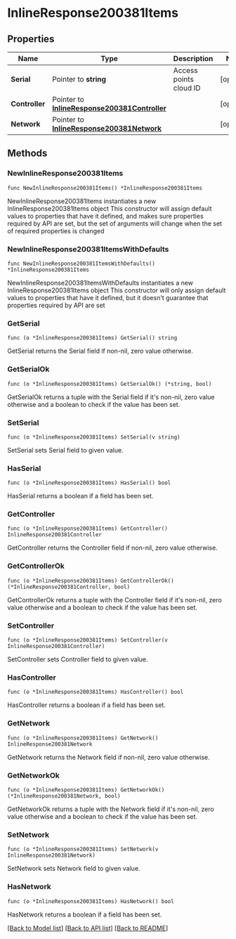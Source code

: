 # InlineResponse200381Items

## Properties

Name | Type | Description | Notes
------------ | ------------- | ------------- | -------------
**Serial** | Pointer to **string** | Access points cloud ID | [optional] 
**Controller** | Pointer to [**InlineResponse200381Controller**](InlineResponse200381Controller.md) |  | [optional] 
**Network** | Pointer to [**InlineResponse200381Network**](InlineResponse200381Network.md) |  | [optional] 

## Methods

### NewInlineResponse200381Items

`func NewInlineResponse200381Items() *InlineResponse200381Items`

NewInlineResponse200381Items instantiates a new InlineResponse200381Items object
This constructor will assign default values to properties that have it defined,
and makes sure properties required by API are set, but the set of arguments
will change when the set of required properties is changed

### NewInlineResponse200381ItemsWithDefaults

`func NewInlineResponse200381ItemsWithDefaults() *InlineResponse200381Items`

NewInlineResponse200381ItemsWithDefaults instantiates a new InlineResponse200381Items object
This constructor will only assign default values to properties that have it defined,
but it doesn't guarantee that properties required by API are set

### GetSerial

`func (o *InlineResponse200381Items) GetSerial() string`

GetSerial returns the Serial field if non-nil, zero value otherwise.

### GetSerialOk

`func (o *InlineResponse200381Items) GetSerialOk() (*string, bool)`

GetSerialOk returns a tuple with the Serial field if it's non-nil, zero value otherwise
and a boolean to check if the value has been set.

### SetSerial

`func (o *InlineResponse200381Items) SetSerial(v string)`

SetSerial sets Serial field to given value.

### HasSerial

`func (o *InlineResponse200381Items) HasSerial() bool`

HasSerial returns a boolean if a field has been set.

### GetController

`func (o *InlineResponse200381Items) GetController() InlineResponse200381Controller`

GetController returns the Controller field if non-nil, zero value otherwise.

### GetControllerOk

`func (o *InlineResponse200381Items) GetControllerOk() (*InlineResponse200381Controller, bool)`

GetControllerOk returns a tuple with the Controller field if it's non-nil, zero value otherwise
and a boolean to check if the value has been set.

### SetController

`func (o *InlineResponse200381Items) SetController(v InlineResponse200381Controller)`

SetController sets Controller field to given value.

### HasController

`func (o *InlineResponse200381Items) HasController() bool`

HasController returns a boolean if a field has been set.

### GetNetwork

`func (o *InlineResponse200381Items) GetNetwork() InlineResponse200381Network`

GetNetwork returns the Network field if non-nil, zero value otherwise.

### GetNetworkOk

`func (o *InlineResponse200381Items) GetNetworkOk() (*InlineResponse200381Network, bool)`

GetNetworkOk returns a tuple with the Network field if it's non-nil, zero value otherwise
and a boolean to check if the value has been set.

### SetNetwork

`func (o *InlineResponse200381Items) SetNetwork(v InlineResponse200381Network)`

SetNetwork sets Network field to given value.

### HasNetwork

`func (o *InlineResponse200381Items) HasNetwork() bool`

HasNetwork returns a boolean if a field has been set.


[[Back to Model list]](../README.md#documentation-for-models) [[Back to API list]](../README.md#documentation-for-api-endpoints) [[Back to README]](../README.md)


